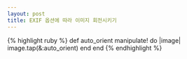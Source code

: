```yaml
---
layout: post
title: EXIF 옵션에 따라 이미지 회전시키기
---
```


{% highlight ruby %}
def auto_orient
  manipulate! do |image|
    image.tap(&:auto_orient)
  end
end
{% endhighlight %}